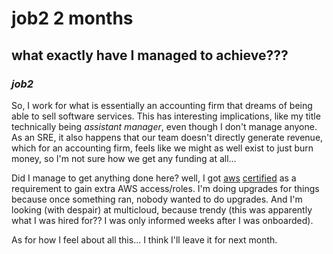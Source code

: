 # job2 2 months

## what exactly have I managed to achieve???

### _job2_

So, I work for what is essentially an accounting firm
that dreams of being able to sell software services.
This has interesting implications,
like my title technically being _assistant manager_,
even though I don't manage anyone.
As an SRE, it also happens that our team doesn't directly generate revenue,
which for an accounting firm,
feels like we might as well exist to just burn money,
so I'm not sure how we get any funding at all...

Did I manage to get anything done here?
well, I got
[aws](/blog/12022-03-13-aws-certified-cloud-practitioner/)
[certified](/blog/12022-03-30-aws-certified-solutions-architect-associate/)
as a requirement to gain extra AWS access/roles.
I'm doing upgrades for things because once something ran,
nobody wanted to do upgrades.
And I'm looking (with despair) at multicloud,
because trendy
(this was apparently what I was hired for??
I was only informed weeks after I was onboarded).

As for how I feel about all this...
I think I'll leave it for next month.
